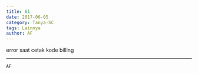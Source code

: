 ```yaml
---
title: 61
date: 2017-06-05
category: Tanya-SC
tags: Lainnya
author: AF
---
```


error saat cetak kode billing

---



`AF`
